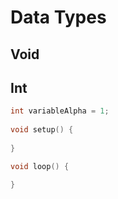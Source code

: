 # Data Types

## Void



## Int

```c
int variableAlpha = 1;
  
void setup() {
  
}

void loop() {

}
```